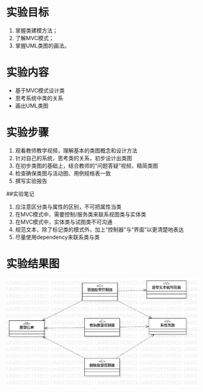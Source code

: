 # 实验目标
1. 掌握类建模方法；
2. 了解MVC模式；
3. 掌握UML类图的画法。
# 实验内容
- 基于MVC模式设计类
- 思考系统中类的关系
- 画出UML类图
# 实验步骤
1. 观看教师教学视频，理解基本的类图概念和设计方法
2. 针对自己的系统，思考类的关系，初步设计出类图
3. 在初步类图的基础上，结合教师的“问题答疑”视频，精简类图
4. 检查确保类图与活动图、用例规格表一致
5. 撰写实验报告

##实验笔记
1. 应注意区分类与属性的区别，不可把属性当类
2. 在MVC模式中，需要控制/服务类来联系视图类与实体类
3. 在MVC模式中，实体类与试图类不可沟通
4. 规范文本，除了标记类的模式外，加上“控制器”与“界面”以更清楚地表达
5. 尽量使用dependency来联系类与类

# 实验结果图
![UML类图](./Class.jpg)
